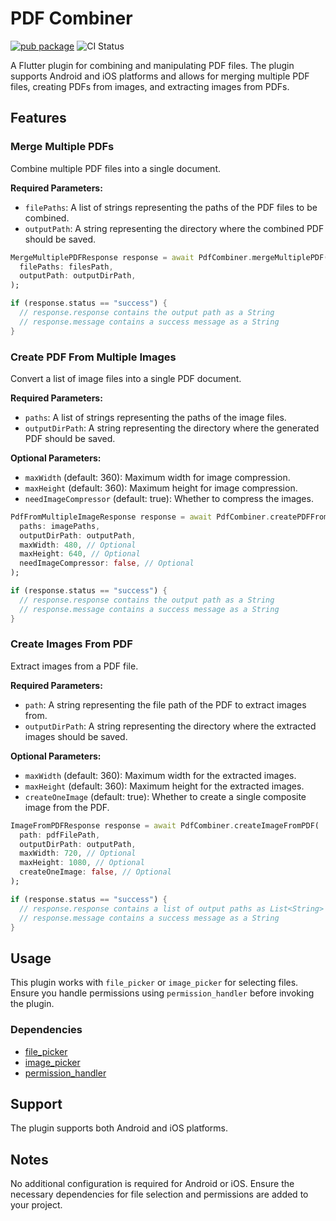 # PDF Combiner
[![pub package](https://img.shields.io/pub/v/http.svg)](https://pub.dev/packages/pdf_combiner)
![CI Status](https://github.com/vicajilau/pdf_combiner/actions/workflows/dart.yml/badge.svg)

A Flutter plugin for combining and manipulating PDF files. The plugin supports Android and iOS platforms and allows for merging multiple PDF files, creating PDFs from images, and extracting images from PDFs.

## Features

### Merge Multiple PDFs

Combine multiple PDF files into a single document.

**Required Parameters:**
- `filePaths`: A list of strings representing the paths of the PDF files to be combined.
- `outputPath`: A string representing the directory where the combined PDF should be saved.

```dart
MergeMultiplePDFResponse response = await PdfCombiner.mergeMultiplePDF(
  filePaths: filesPath, 
  outputPath: outputDirPath,
);

if (response.status == "success") {
  // response.response contains the output path as a String
  // response.message contains a success message as a String
}
```

### Create PDF From Multiple Images

Convert a list of image files into a single PDF document.

**Required Parameters:**
- `paths`: A list of strings representing the paths of the image files.
- `outputDirPath`: A string representing the directory where the generated PDF should be saved.

**Optional Parameters:**
- `maxWidth` (default: 360): Maximum width for image compression.
- `maxHeight` (default: 360): Maximum height for image compression.
- `needImageCompressor` (default: true): Whether to compress the images.

```dart
PdfFromMultipleImageResponse response = await PdfCombiner.createPDFFromMultipleImage(
  paths: imagePaths, 
  outputDirPath: outputPath,
  maxWidth: 480, // Optional
  maxHeight: 640, // Optional
  needImageCompressor: false, // Optional
);

if (response.status == "success") {
  // response.response contains the output path as a String
  // response.message contains a success message as a String
}
```

### Create Images From PDF

Extract images from a PDF file.

**Required Parameters:**
- `path`: A string representing the file path of the PDF to extract images from.
- `outputDirPath`: A string representing the directory where the extracted images should be saved.

**Optional Parameters:**
- `maxWidth` (default: 360): Maximum width for the extracted images.
- `maxHeight` (default: 360): Maximum height for the extracted images.
- `createOneImage` (default: true): Whether to create a single composite image from the PDF.

```dart
ImageFromPDFResponse response = await PdfCombiner.createImageFromPDF(
  path: pdfFilePath, 
  outputDirPath: outputPath,
  maxWidth: 720, // Optional
  maxHeight: 1080, // Optional
  createOneImage: false, // Optional
);

if (response.status == "success") {
  // response.response contains a list of output paths as List<String>
  // response.message contains a success message as a String
}
```

## Usage

This plugin works with `file_picker` or `image_picker` for selecting files. Ensure you handle permissions using `permission_handler` before invoking the plugin.

### Dependencies
- [file_picker](https://pub.dev/packages/file_picker)
- [image_picker](https://pub.dev/packages/image_picker)
- [permission_handler](https://pub.dev/packages/permission_handler)

## Support

The plugin supports both Android and iOS platforms.

## Notes

No additional configuration is required for Android or iOS. Ensure the necessary dependencies for file selection and permissions are added to your project.
